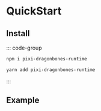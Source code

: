# QuickStart

## Install
::: code-group
```bash [npm]
npm i pixi-dragonbones-runtime
```
```bash [yarn]
yarn add pixi-dragonbones-runtime
```
:::
<!--@include: ../../../README.md{26,44}-->
## Example
<!--@include: ../example/demo.md-->
